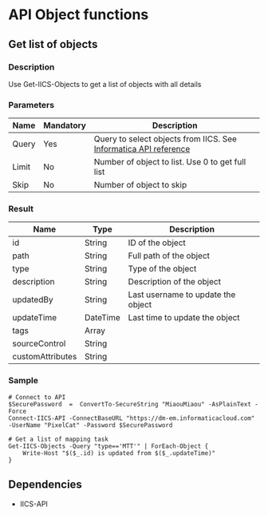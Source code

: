 # API Object functions 
## Get list of objects
### Description
Use Get-IICS-Objects to get a list of objects with all details

### Parameters
|Name|Mandatory|Description|
|---|---|---|
|Query|Yes|Query to select objects from IICS. See [Informatica API reference](https://docs.informatica.com/integration-cloud/cloud-platform/current-version/rest-api-reference/platform-rest-api-version-3-resources/objects.html) |
|Limit|No|Number of object to list. Use 0 to get full list|
|Skip|No|Number of object to skip|

### Result
|Name|Type|Description|
|---|---|---|
|id|String|ID of the object|
|path|String|Full path of the object|
|type|String|Type of the object|
|description|String|Description of the object|
|updatedBy|String|Last username to update the object|
|updateTime|DateTime|Last time to update the object|
|tags|Array||
|sourceControl|String||
|customAttributes|String||

### Sample

    # Connect to API
    $SecurePassword  =  ConvertTo-SecureString "MiaouMiaou" -AsPlainText -Force
    Connect-IICS-API -ConnectBaseURL "https://dm-em.informaticacloud.com" -UserName "PixelCat" -Password $SecurePassword

    # Get a list of mapping task
    Get-IICS-Objects -Query "type=='MTT'" | ForEach-Object {
        Write-Host "$($_.id) is updated from $($_.updateTime)"
    }





## Dependencies
* IICS-API